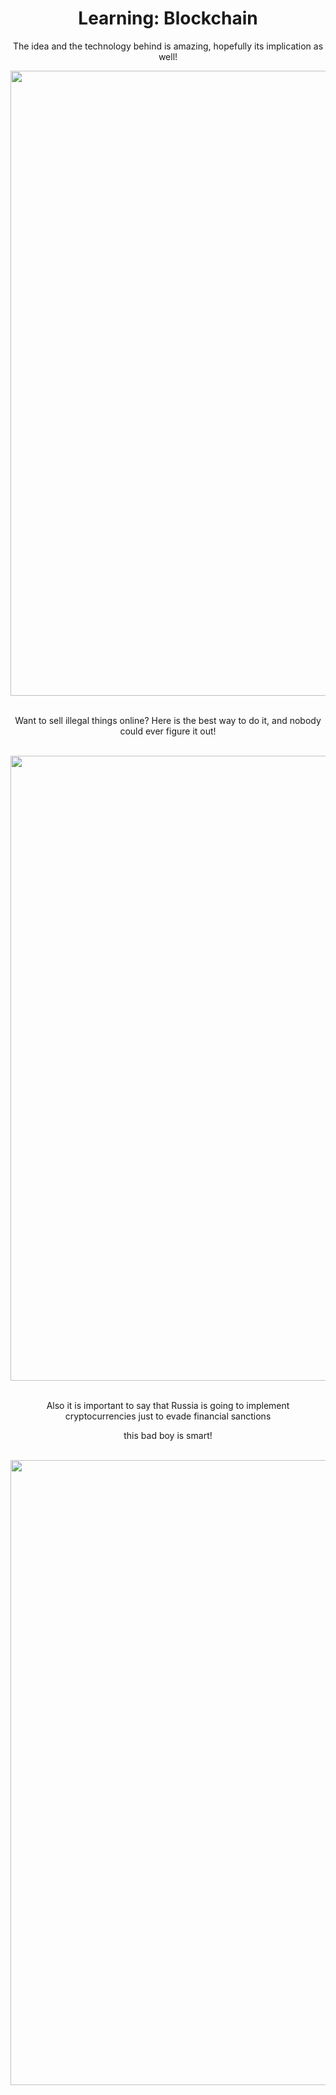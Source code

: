 <div align="center">

# Learning: Blockchain

<p>The idea and the technology behind is amazing, hopefully its implication as well!</p>

<img src="https://user-images.githubusercontent.com/55017307/91063117-da621800-e62d-11ea-8f68-324983f3fe12.gif" width="1000"/>

<br>
<br>

<p>Want to sell illegal things online? Here is the best way to do it, and nobody could ever figure it out!</p>

<br>

<img src="https://user-images.githubusercontent.com/55017307/91063275-14331e80-e62e-11ea-9685-9cc1f3e98247.gif" width="1000"/>

<br>
<br>

<p>Also it is important to say that Russia is going to implement cryptocurrencies just to evade financial sanctions</p>
<p>this bad boy is smart!</p>

<br>

<img src="https://user-images.githubusercontent.com/55017307/91063627-86a3fe80-e62e-11ea-8224-e3d0797a5a42.jpg" width="1000"/>

<div>

